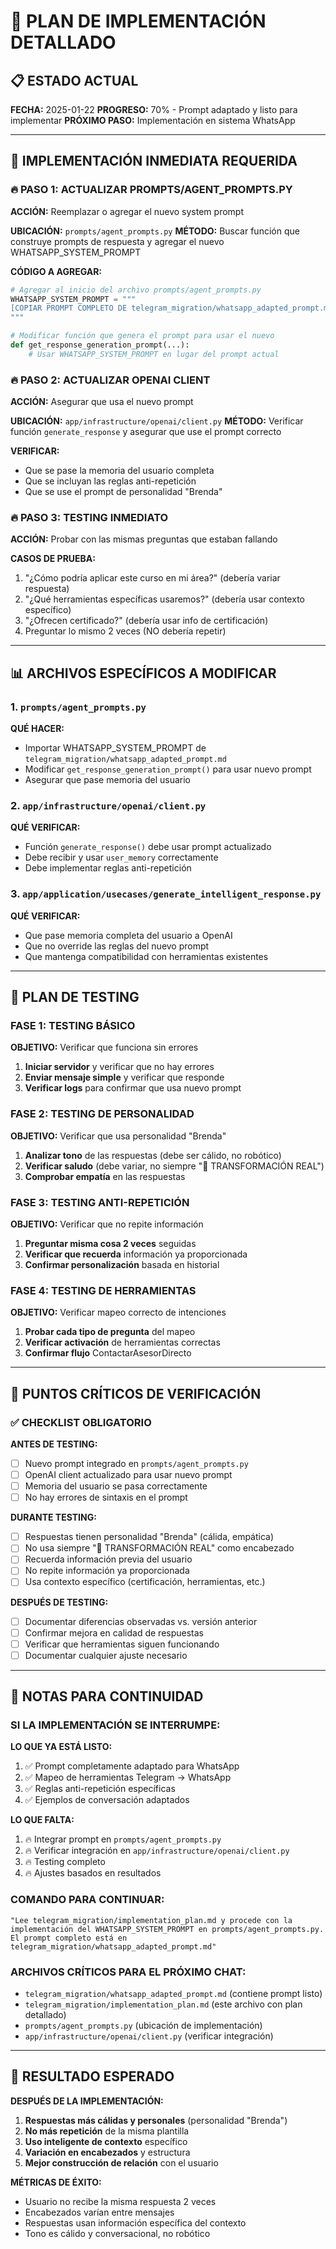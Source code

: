 # 🚀 PLAN DE IMPLEMENTACIÓN DETALLADO

## 📋 ESTADO ACTUAL
**FECHA:** 2025-01-22
**PROGRESO:** 70% - Prompt adaptado y listo para implementar
**PRÓXIMO PASO:** Implementación en sistema WhatsApp

---

## 🎯 IMPLEMENTACIÓN INMEDIATA REQUERIDA

### 🔥 PASO 1: ACTUALIZAR PROMPTS/AGENT_PROMPTS.PY
**ACCIÓN:** Reemplazar o agregar el nuevo system prompt

**UBICACIÓN:** `prompts/agent_prompts.py`
**MÉTODO:** Buscar función que construye prompts de respuesta y agregar el nuevo WHATSAPP_SYSTEM_PROMPT

**CÓDIGO A AGREGAR:**
```python
# Agregar al inicio del archivo prompts/agent_prompts.py
WHATSAPP_SYSTEM_PROMPT = """
[COPIAR PROMPT COMPLETO DE telegram_migration/whatsapp_adapted_prompt.md]
"""

# Modificar función que genera el prompt para usar el nuevo
def get_response_generation_prompt(...):
    # Usar WHATSAPP_SYSTEM_PROMPT en lugar del prompt actual
```

### 🔥 PASO 2: ACTUALIZAR OPENAI CLIENT
**ACCIÓN:** Asegurar que usa el nuevo prompt

**UBICACIÓN:** `app/infrastructure/openai/client.py`
**MÉTODO:** Verificar función `generate_response` y asegurar que use el prompt correcto

**VERIFICAR:**
- Que se pase la memoria del usuario completa
- Que se incluyan las reglas anti-repetición
- Que se use el prompt de personalidad "Brenda"

### 🔥 PASO 3: TESTING INMEDIATO
**ACCIÓN:** Probar con las mismas preguntas que estaban fallando

**CASOS DE PRUEBA:**
1. "¿Cómo podría aplicar este curso en mi área?" (debería variar respuesta)
2. "¿Qué herramientas específicas usaremos?" (debería usar contexto específico)
3. "¿Ofrecen certificado?" (debería usar info de certificación)
4. Preguntar lo mismo 2 veces (NO debería repetir)

---

## 📊 ARCHIVOS ESPECÍFICOS A MODIFICAR

### 1. `prompts/agent_prompts.py`
**QUÉ HACER:**
- Importar WHATSAPP_SYSTEM_PROMPT de `telegram_migration/whatsapp_adapted_prompt.md`
- Modificar `get_response_generation_prompt()` para usar nuevo prompt
- Asegurar que pase memoria del usuario

### 2. `app/infrastructure/openai/client.py`
**QUÉ VERIFICAR:**
- Función `generate_response()` debe usar prompt actualizado
- Debe recibir y usar `user_memory` correctamente
- Debe implementar reglas anti-repetición

### 3. `app/application/usecases/generate_intelligent_response.py`
**QUÉ VERIFICAR:**
- Que pase memoria completa del usuario a OpenAI
- Que no override las reglas del nuevo prompt
- Que mantenga compatibilidad con herramientas existentes

---

## 🧪 PLAN DE TESTING

### FASE 1: TESTING BÁSICO
**OBJETIVO:** Verificar que funciona sin errores

1. **Iniciar servidor** y verificar que no hay errores
2. **Enviar mensaje simple** y verificar que responde
3. **Verificar logs** para confirmar que usa nuevo prompt

### FASE 2: TESTING DE PERSONALIDAD
**OBJETIVO:** Verificar que usa personalidad "Brenda"

1. **Analizar tono** de las respuestas (debe ser cálido, no robótico)
2. **Verificar saludo** (debe variar, no siempre "🚀 TRANSFORMACIÓN REAL")
3. **Comprobar empatía** en las respuestas

### FASE 3: TESTING ANTI-REPETICIÓN
**OBJETIVO:** Verificar que no repite información

1. **Preguntar misma cosa 2 veces** seguidas
2. **Verificar que recuerda** información ya proporcionada
3. **Confirmar personalización** basada en historial

### FASE 4: TESTING DE HERRAMIENTAS
**OBJETIVO:** Verificar mapeo correcto de intenciones

1. **Probar cada tipo de pregunta** del mapeo
2. **Verificar activación** de herramientas correctas
3. **Confirmar flujo** ContactarAsesorDirecto

---

## 🚨 PUNTOS CRÍTICOS DE VERIFICACIÓN

### ✅ CHECKLIST OBLIGATORIO

**ANTES DE TESTING:**
- [ ] Nuevo prompt integrado en `prompts/agent_prompts.py`
- [ ] OpenAI client actualizado para usar nuevo prompt
- [ ] Memoria del usuario se pasa correctamente
- [ ] No hay errores de sintaxis en el prompt

**DURANTE TESTING:**
- [ ] Respuestas tienen personalidad "Brenda" (cálida, empática)
- [ ] No usa siempre "🚀 TRANSFORMACIÓN REAL" como encabezado
- [ ] Recuerda información previa del usuario
- [ ] No repite información ya proporcionada
- [ ] Usa contexto específico (certificación, herramientas, etc.)

**DESPUÉS DE TESTING:**
- [ ] Documentar diferencias observadas vs. versión anterior
- [ ] Confirmar mejora en calidad de respuestas
- [ ] Verificar que herramientas siguen funcionando
- [ ] Documentar cualquier ajuste necesario

---

## 📝 NOTAS PARA CONTINUIDAD

### SI LA IMPLEMENTACIÓN SE INTERRUMPE:

**LO QUE YA ESTÁ LISTO:**
1. ✅ Prompt completamente adaptado para WhatsApp
2. ✅ Mapeo de herramientas Telegram → WhatsApp
3. ✅ Reglas anti-repetición específicas
4. ✅ Ejemplos de conversación adaptados

**LO QUE FALTA:**
1. 🔥 Integrar prompt en `prompts/agent_prompts.py`
2. 🔥 Verificar integración en `app/infrastructure/openai/client.py`
3. 🔥 Testing completo
4. 🔥 Ajustes basados en resultados

### COMANDO PARA CONTINUAR:
```
"Lee telegram_migration/implementation_plan.md y procede con la implementación del WHATSAPP_SYSTEM_PROMPT en prompts/agent_prompts.py. El prompt completo está en telegram_migration/whatsapp_adapted_prompt.md"
```

### ARCHIVOS CRÍTICOS PARA EL PRÓXIMO CHAT:
- `telegram_migration/whatsapp_adapted_prompt.md` (contiene prompt listo)
- `telegram_migration/implementation_plan.md` (este archivo con plan detallado)
- `prompts/agent_prompts.py` (ubicación de implementación)
- `app/infrastructure/openai/client.py` (verificar integración)

---

## 🎯 RESULTADO ESPERADO

**DESPUÉS DE LA IMPLEMENTACIÓN:**
1. **Respuestas más cálidas y personales** (personalidad "Brenda")
2. **No más repetición** de la misma plantilla
3. **Uso inteligente de contexto** específico
4. **Variación en encabezados** y estructura
5. **Mejor construcción de relación** con el usuario

**MÉTRICAS DE ÉXITO:**
- Usuario no recibe la misma respuesta 2 veces
- Encabezados varían entre mensajes
- Respuestas usan información específica del contexto
- Tono es cálido y conversacional, no robótico 